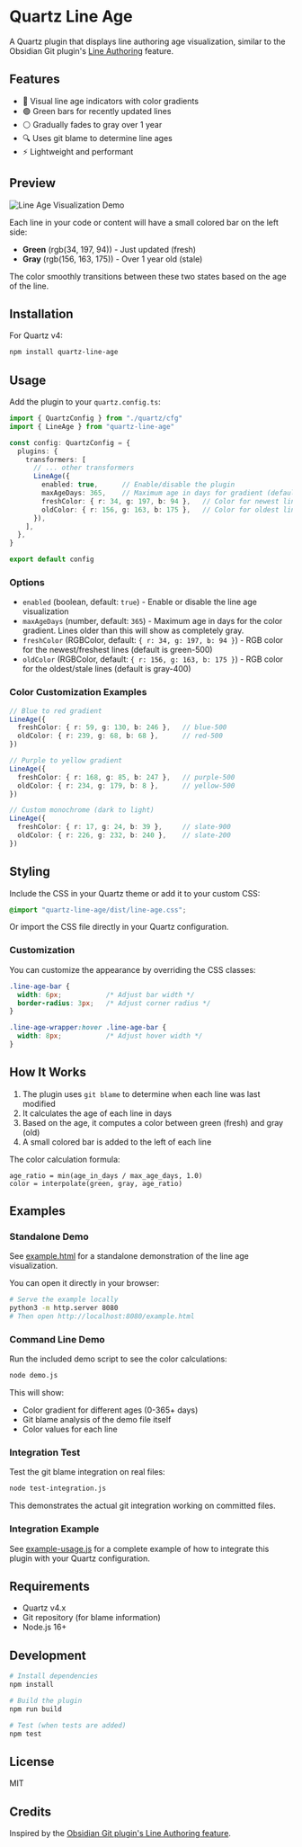 # Quartz Line Age

A Quartz plugin that displays line authoring age visualization, similar to the Obsidian Git plugin's [Line Authoring](https://publish.obsidian.md/git-doc/Line+Authoring) feature.

## Features

- 🎨 Visual line age indicators with color gradients
- 🟢 Green bars for recently updated lines
- ⚪ Gradually fades to gray over 1 year
- 🔍 Uses git blame to determine line ages
- ⚡ Lightweight and performant

## Preview

![Line Age Visualization Demo](https://github.com/user-attachments/assets/efdeae97-0c97-47da-a47b-a9ed261ec553)

Each line in your code or content will have a small colored bar on the left side:
- **Green** (rgb(34, 197, 94)) - Just updated (fresh)
- **Gray** (rgb(156, 163, 175)) - Over 1 year old (stale)

The color smoothly transitions between these two states based on the age of the line.

## Installation

For Quartz v4:

```bash
npm install quartz-line-age
```

## Usage

Add the plugin to your `quartz.config.ts`:

```typescript
import { QuartzConfig } from "./quartz/cfg"
import { LineAge } from "quartz-line-age"

const config: QuartzConfig = {
  plugins: {
    transformers: [
      // ... other transformers
      LineAge({
        enabled: true,      // Enable/disable the plugin
        maxAgeDays: 365,    // Maximum age in days for gradient (default: 365)
        freshColor: { r: 34, g: 197, b: 94 },   // Color for newest lines (default: green-500)
        oldColor: { r: 156, g: 163, b: 175 },   // Color for oldest lines (default: gray-400)
      }),
    ],
  },
}

export default config
```

### Options

- `enabled` (boolean, default: `true`) - Enable or disable the line age visualization
- `maxAgeDays` (number, default: `365`) - Maximum age in days for the color gradient. Lines older than this will show as completely gray.
- `freshColor` (RGBColor, default: `{ r: 34, g: 197, b: 94 }`) - RGB color for the newest/freshest lines (default is green-500)
- `oldColor` (RGBColor, default: `{ r: 156, g: 163, b: 175 }`) - RGB color for the oldest/stale lines (default is gray-400)

### Color Customization Examples

```typescript
// Blue to red gradient
LineAge({
  freshColor: { r: 59, g: 130, b: 246 },   // blue-500
  oldColor: { r: 239, g: 68, b: 68 },      // red-500
})

// Purple to yellow gradient
LineAge({
  freshColor: { r: 168, g: 85, b: 247 },   // purple-500
  oldColor: { r: 234, g: 179, b: 8 },      // yellow-500
})

// Custom monochrome (dark to light)
LineAge({
  freshColor: { r: 17, g: 24, b: 39 },     // slate-900
  oldColor: { r: 226, g: 232, b: 240 },    // slate-200
})
```

## Styling

Include the CSS in your Quartz theme or add it to your custom CSS:

```css
@import "quartz-line-age/dist/line-age.css";
```

Or import the CSS file directly in your Quartz configuration.

### Customization

You can customize the appearance by overriding the CSS classes:

```css
.line-age-bar {
  width: 6px;           /* Adjust bar width */
  border-radius: 3px;   /* Adjust corner radius */
}

.line-age-wrapper:hover .line-age-bar {
  width: 8px;           /* Adjust hover width */
}
```

## How It Works

1. The plugin uses `git blame` to determine when each line was last modified
2. It calculates the age of each line in days
3. Based on the age, it computes a color between green (fresh) and gray (old)
4. A small colored bar is added to the left of each line

The color calculation formula:
```
age_ratio = min(age_in_days / max_age_days, 1.0)
color = interpolate(green, gray, age_ratio)
```

## Examples

### Standalone Demo

See [example.html](./example.html) for a standalone demonstration of the line age visualization.

You can open it directly in your browser:
```bash
# Serve the example locally
python3 -m http.server 8080
# Then open http://localhost:8080/example.html
```

### Command Line Demo

Run the included demo script to see the color calculations:
```bash
node demo.js
```

This will show:
- Color gradient for different ages (0-365+ days)
- Git blame analysis of the demo file itself
- Color values for each line

### Integration Test

Test the git blame integration on real files:
```bash
node test-integration.js
```

This demonstrates the actual git integration working on committed files.

### Integration Example

See [example-usage.js](./example-usage.js) for a complete example of how to integrate this plugin with your Quartz configuration.

## Requirements

- Quartz v4.x
- Git repository (for blame information)
- Node.js 16+

## Development

```bash
# Install dependencies
npm install

# Build the plugin
npm run build

# Test (when tests are added)
npm test
```

## License

MIT

## Credits

Inspired by the [Obsidian Git plugin's Line Authoring feature](https://publish.obsidian.md/git-doc/Line+Authoring).